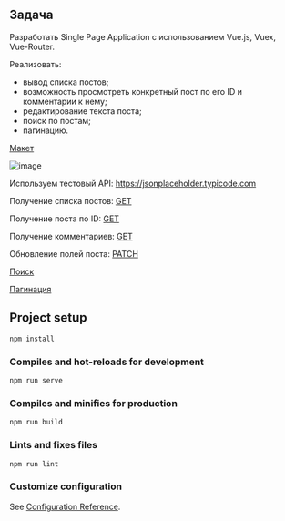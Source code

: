 ## Задача

Разработать Single Page Application с использованием Vue.js, Vuex, Vue-Router.

Реализовать:

- вывод списка постов;
- возможность просмотреть конкретный пост по его ID и комментарии к нему;
- редактирование текста поста;
- поиск по постам;
- пагинацию.

[Макет](https://www.figma.com/file/SJ3UeSpADQmG6oD3ZBLKDg/Single-Page-Application?node-id=0%3A1)

![image](https://user-images.githubusercontent.com/12274146/165114687-86e279c8-2fd5-40bd-8f57-43b528bbef40.png)

Используем тестовый API: https://jsonplaceholder.typicode.com

Получение списка постов: 	[GET](https://jsonplaceholder.typicode.com/posts?_embed=comments)

Получение поста по ID: 	[GET](https://jsonplaceholder.typicode.com/posts/1)

Получение комментариев: 	[GET](https://jsonplaceholder.typicode.com/posts/1/comments)

Обновление полей поста: 	[PATCH](https://jsonplaceholder.typicode.com/posts/1)

[Поиск](https://github.com/typicode/json-server#full-text-search)

[Пагинация](https://github.com/typicode/json-server#paginate)

## Project setup
```
npm install
```

### Compiles and hot-reloads for development
```
npm run serve
```

### Compiles and minifies for production
```
npm run build
```

### Lints and fixes files
```
npm run lint
```

### Customize configuration
See [Configuration Reference](https://cli.vuejs.org/config/).
